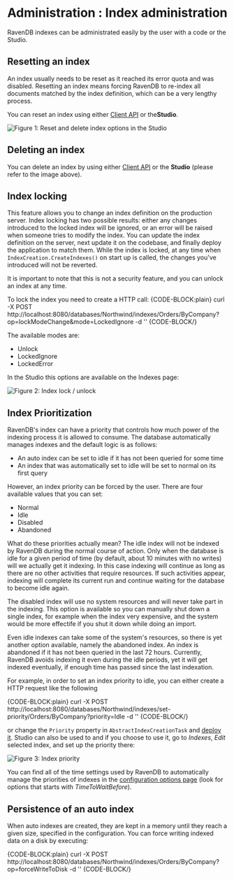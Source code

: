 # Administration : Index administration

RavenDB indexes can be administrated easily by the user with a code or the Studio.

## Resetting an index

An index usually needs to be reset as it reached its error quota and was disabled. Resetting an index means forcing RavenDB to re-index all documents matched by the index definition, which can be a very lengthy process.

You can reset an index using either [Client API](../../client-api/commands/indexes/how-to/reset-index) or  the**Studio**.

![Figure 1: Reset and delete index options in the Studio](images/index-administration-studio.png)

## Deleting an index

You can delete an index by using either [Client API](../../client-api/commands/indexes/delete) or the **Studio** (please refer to the image above).

## Index locking

This feature allows you to change an index definition on the production server. Index locking has two possible results: either any changes introduced to the locked index will be ignored, or  an error will be raised when someone tries to modify the index. You can update the index definition on the server, next update it on the codebase, and finally deploy the application to match them. While the index is locked, at any time when `IndexCreation.CreateIndexes()` on start up is called, the changes you've introduced will not be reverted.

It is important to note that this is not a security feature, and you can unlock an index at any time.

To lock the index you need to create a HTTP call:
{CODE-BLOCK:plain}
 	curl -X POST http://localhost:8080/databases/Northwind/indexes/Orders/ByCompany?op=lockModeChange&mode=LockedIgnore -d ''
{CODE-BLOCK/}

The available modes are:

* Unlock
* LockedIgnore
* LockedError

In the Studio this options are available on the Indexes page:

![Figure 2: Index lock / unlock](images/index-administration-studio.png)

## Index Prioritization

RavenDB's index can have a priority that controls how much power of the indexing process it is allowed to consume. The database automatically manages indexes and the default logic 
is as follows:

* An auto index can be set to idle if it has not been queried for some time
* An index that was automatically set to idle will be set to normal on its first query

However, an index priority can be forced by the user. There are four available values that you can set:

* Normal
* Idle
* Disabled
* Abandoned

What do these priorities actually mean? The idle index will not be indexed by RavenDB during the normal course of action. Only when the database is idle for a given period of time (by default, about 10 minutes with no writes) will we actually get it indexing. In this case indexing will continue as long as there are no other activities that require resources. If such activities appear, indexing will complete its current run and continue waiting for the database to become idle again.

The disabled index will use no system resources and will never take part in the indexing. This option is available so you can manually shut down a single index, for example when the index very expensive, and the system would be more effectife if you shut it down while doing an import.

Even idle indexes can take some of the system's resources, so there is yet another option available, namely the abandoned index. An index is abandoned if it has not been queried in the last 72 hours. Currently, RavenDB avoids indexing it even during the idle periods, yet it will get indexed eventually, if enough time has passed since the last indexation.

For example, in order to set an index priority to idle, you can either create a HTTP request like the following

{CODE-BLOCK:plain}
	curl -X POST http://localhost:8080/databases/Northwind/indexes/set-priority/Orders/ByCompany?priority=Idle -d ''
{CODE-BLOCK/}

or change the `Priority` property in `AbstractIndexCreationTask` and [deploy it](../../indexes/creating-and-deploying#using-abstractindexcreationtask). Studio can also be used to and if you choose to use it, go to _Indexes_, _Edit_ selected index, and set up the priority there:

![Figure 3: Index priority](images/index-administration-studio-priority.png)

You can find all of the time settings used by RavenDB to automatically manage the priorities of indexes in the [configuration options page](../../server/configuration/configuration-options) (look for options that starts with <em>TimeToWaitBefore</em>). 


## Persistence of an auto index

When auto indexes are created, they are kept in a memory until they reach a given size, specified in the configuration. You can force writing indexed data on a disk by executing:

{CODE-BLOCK:plain}
	curl -X POST http://localhost:8080/databases/Northwind/indexes/Orders/ByCompany?op=forceWriteToDisk -d ''
{CODE-BLOCK/}
